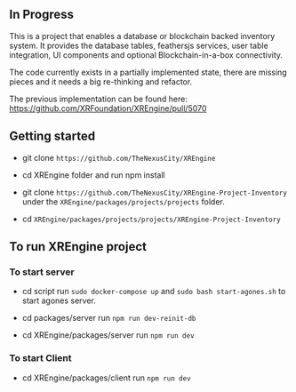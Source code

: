 ## In Progress

This is a project that enables a database or blockchain backed inventory system. It provides the database tables, feathersjs services, user table integration, UI components and optional Blockchain-in-a-box connectivity.

The code currently exists in a partially implemented state, there are missing pieces and it needs a big re-thinking and refactor.

The previous implementation can be found here: https://github.com/XRFoundation/XREngine/pull/5070

## Getting started

- git clone `https://github.com/TheNexusCity/XREngine`
- cd XREngine folder and run npm install


- git clone `https://github.com/TheNexusCity/XREngine-Project-Inventory` under the `XREngine/packages/projects/projects` folder.

- cd `XREngine/packages/projects/projects/XREngine-Project-Inventory`

## To run XREngine project

### To start server

- cd script run `sudo docker-compose up` and `sudo bash start-agones.sh` to start agones server.

- cd packages/server 
   run `npm run dev-reinit-db`

- cd XREngine/packages/server 
   run `npm run dev`

### To start Client

- cd XREngine/packages/client 
   run `npm run dev`